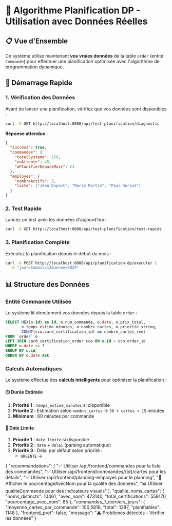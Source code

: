 # 🎯 Algorithme Planification DP - Utilisation avec Données Réelles

## 📋 Vue d'Ensemble

Ce système utilise maintenant **vos vraies données** de la table `order` (entité `Commande`) pour effectuer une planification optimisée avec l'algorithme de programmation dynamique.

## 🚀 Démarrage Rapide

### 1. Vérification des Données

Avant de lancer une planification, vérifiez que vos données sont disponibles :

```bash
curl -X GET http://localhost:8080/api/test-planification/diagnostic
```

**Réponse attendue :**
```json
{
  "success": true,
  "commandes": {
    "totalSysteme": 150,
    "enAttente": 45,
    "aPlanifierDepuisMois": 23
  },
  "employes": {
    "nombreActifs": 3,
    "liste": ["Jean Dupont", "Marie Martin", "Paul Durand"]
  }
}
```

### 2. Test Rapide

Lancez un test avec les données d'aujourd'hui :

```bash
curl -X GET http://localhost:8080/api/test-planification/test-rapide
```

### 3. Planification Complète

Exécutez la planification depuis le début du mois :

```bash
curl -X POST http://localhost:8080/api/planification-dp/executer \
  -d "jour=1&mois=12&annee=2024"
```

## 📊 Structure des Données

### Entité Commande Utilisée

Le système lit directement vos données depuis la table `order` :

```sql
SELECT HEX(o.id) as id, o.num_commande, o.date, o.prix_total, 
       o.temps_estime_minutes, o.nombre_cartes, o.priorite_string,
       COUNT(cco.card_certification_id) as nombre_cartes_reel
FROM `order` o
LEFT JOIN card_certification_order cco ON o.id = cco.order_id
WHERE o.date >= ?
GROUP BY o.id
ORDER BY o.date ASC
```

### Calculs Automatiques

Le système effectue des **calculs intelligents** pour optimiser la planification :

#### 🕒 Durée Estimée
1. **Priorité 1** : `temps_estime_minutes` si disponible
2. **Priorité 2** : Estimation selon `nombre_cartes` → `30 + cartes × 15` minutes
3. **Minimum** : 60 minutes par commande

#### 📅 Date Limite
1. **Priorité 1** : `date_limite` si disponible
2. **Priorité 2** : `date` + `delai` (parsing automatique)
3. **Priorité 3** : Délai par défaut selon priorité :
    - `URGENTE` →

{
"recommandations": [
"✅ Utiliser /api/frontend/commandes pour la liste des commandes",
"✅ Utiliser /api/frontend/commandes/{id}/cartes pour les détails",
"✅ Utiliser /api/frontend/planning-employes pour le planning",
"🎯 Afficher le pourcentageAvecNom pour la qualité des données",
"📊 Utiliser qualiteCommande pour des indicateurs visuels"
],
"qualite_noms_cartes": {
"noms_distincts": 10461,
"avec_nom": 473140,
"total_certifications": 559170,
"pourcentage_avec_nom": 85
},
"commandes_7_derniers_jours": {
"moyenne_cartes_par_commande": 100.5818,
"total": 1387,
"planifiables": 1148
},
"frontend_pret": false,
"message": "⚠️ Problèmes détectés - Vérifier les données"
}
